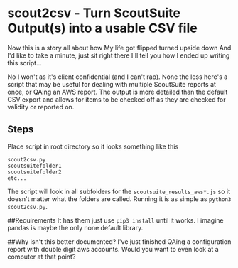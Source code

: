 # scout2csv - Turn ScoutSuite Output(s) into a usable CSV file
Now this is a story all about how
My life got flipped turned upside down
And I'd like to take a minute, just sit right there
I'll tell you how I ended up writing this script...

No I won't as it's client confidential (and I can't rap). None the less here's a script that may be useful for dealing with multiple ScoutSuite reports at once, or QAing an AWS report. The output is more detailed than the default CSV export and allows for items to be checked off as they are checked for validity or reported on.

## Steps
Place script in root directory so it looks something like this
```
scout2csv.py
scoutsuitefolder1
scoutsuitefolder2
etc...
```
The script will look in all subfolders for the `scoutsuite_results_aws*.js` so it doesn't matter what the folders are called. Running it is as simple as `python3 scout2csv.py`.

##Requirements
It has them just use `pip3 install` until it works. I imagine pandas is maybe the only none default library.

##Why isn't this better documented?
I've just finished QAing a configuration report with double digit aws accounts. Would you want to even look at a computer at that point?
